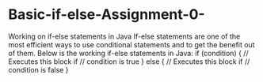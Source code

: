# Basic-if-else-Assignment-0-
Working on if-else statements in Java  If-else statements are one of the most efficient ways to use conditional statements and to get the benefit out of them. Below is the working if-else statements in Java:  if (condition) {     // Executes this block if     // condition is true } else {     // Executes this block if     // condition is false }
